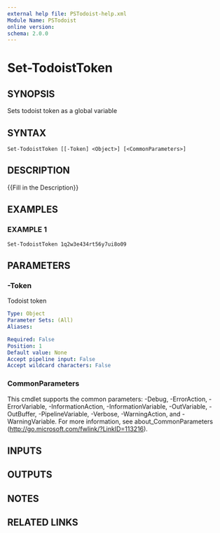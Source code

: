 ```yaml
---
external help file: PSTodoist-help.xml
Module Name: PSTodoist
online version:
schema: 2.0.0
---
```


# Set-TodoistToken

## SYNOPSIS
Sets todoist token as a global variable

## SYNTAX

```
Set-TodoistToken [[-Token] <Object>] [<CommonParameters>]
```

## DESCRIPTION
{{Fill in the Description}}

## EXAMPLES

### EXAMPLE 1
```
Set-TodoistToken 1q2w3e434rt56y7ui8o09
```

## PARAMETERS

### -Token
Todoist token

```yaml
Type: Object
Parameter Sets: (All)
Aliases:

Required: False
Position: 1
Default value: None
Accept pipeline input: False
Accept wildcard characters: False
```

### CommonParameters
This cmdlet supports the common parameters: -Debug, -ErrorAction, -ErrorVariable, -InformationAction, -InformationVariable, -OutVariable, -OutBuffer, -PipelineVariable, -Verbose, -WarningAction, and -WarningVariable. For more information, see about_CommonParameters (http://go.microsoft.com/fwlink/?LinkID=113216).

## INPUTS

## OUTPUTS

## NOTES

## RELATED LINKS
